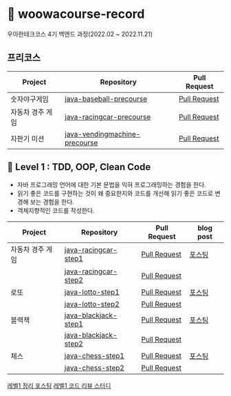 # 🚀 woowacourse-record
우아한테크코스 4기 백엔드 과정(2022.02 ~ 2022.11.21)

## 프리코스

|Project|Repository|Pull Request|
|-|---|---|
|숫자야구게임|[java-baseball-precourse](https://github.com/Gyuchool/java-baseball-precourse/tree/giron)|[Pull Request](https://github.com/woowacourse/java-baseball-precourse/pull/388)|
|자동차 경주 게임|[java-racingcar-precourse](https://github.com/Gyuchool/java-racingcar-precourse/tree/giron)|[Pull Request](https://github.com/woowacourse/java-racingcar-precourse/pull/370)|
|자판기 미션|[java-vendingmachine-precourse](https://github.com/Gyuchool/java-vendingmachine-precourse/tree/giron)|[Pull Request](https://github.com/woowacourse/java-vendingmachine-precourse/pull/124)|

## 🥚 Level 1 : TDD, OOP, Clean Code

- 자바 프로그래밍 언어에 대한 기본 문법을 익혀 프로그래밍하는 경험을 한다.
- 읽기 좋은 코드를 구현하는 것이 왜 중요한지와 코드를 개선해 읽기 좋은 코드로 변경해 보는 경험을 한다.
- 객체지향적인 코드를 작성한다.

|Project|Repository|Pull Request|blog post|
|-|---|---|---|
|자동차 경주 게임|[java-racingcar-step1](https://github.com/Gyuchool/java-racingcar/tree/step1)|[Pull Request](https://github.com/woowacourse/java-racingcar/pull/317)|[포스팅](https://giron.tistory.com/95)
||[java-racingcar-step2](https://github.com/Gyuchool/java-racingcar/tree/step2)|[Pull Request](https://github.com/woowacourse/java-racingcar/pull/362)|
|로또|[java-lotto-step1](https://github.com/Gyuchool/java-lotto/tree/step1)|[Pull Request](https://github.com/woowacourse/java-lotto/pull/334)|[포스팅](https://giron.tistory.com/97)
||[java-lotto-step2](https://github.com/Gyuchool/java-lotto/tree/step2)|[Pull Request](https://github.com/woowacourse/java-lotto/pull/444)|
|블랙잭|[java-blackjack-step1](https://github.com/Gyuchool/java-blackjack/tree/step1)|[Pull Request](https://github.com/woowacourse/java-blackjack/pull/226)|[포스팅](https://giron.tistory.com/99)
||[java-blackjack-step2](https://github.com/Gyuchool/java-blackjack/tree/step2)|[Pull Request](https://github.com/woowacourse/java-blackjack/pull/328)|
|체스|[java-chess-step1](https://github.com/Gyuchool/java-chess/tree/step1)|[Pull Request](https://github.com/woowacourse/java-chess/pull/295)|[포스팅](https://giron.tistory.com/102)
||[java-chess-step2](https://github.com/Gyuchool/java-chess/tree/step2)|[Pull Request](https://github.com/woowacourse/java-chess/pull/357)|

[레벨1 정리 포스팅](https://giron.tistory.com/103)
[레벨1 코드 리뷰 스터디](https://github.com/woowacourse-study/2022-back-end-code-review-study)
